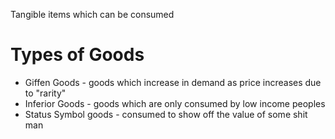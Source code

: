 Tangible items which can be consumed

# Types of Goods
* Giffen Goods - goods which increase in demand as price increases due to "rarity"
* Inferior Goods - goods which are only consumed by low income peoples
* Status Symbol goods - consumed to show off the value of some shit man